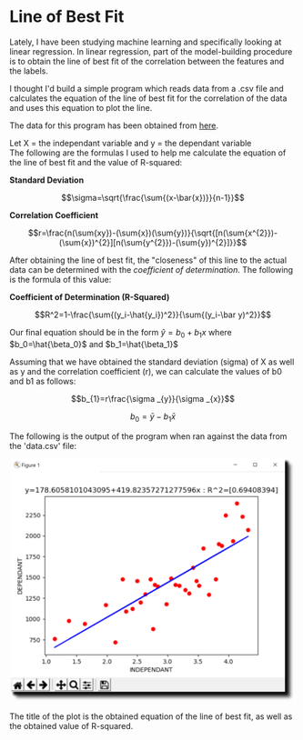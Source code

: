 # Line of Best Fit

Lately, I have been studying machine learning and specifically looking at linear regression. In linear regression, part of the model-building procedure is to obtain the line of best fit of the correlation between the features and the labels.

I thought I'd build a simple program which reads data from a .csv file and calculates the equation of the line of best fit for the correlation of the data and uses this equation to plot the line.

The data for this program has been obtained from [here](https://zeescorrelationstudy.weebly.com/).

Let X = the independant variable and y = the dependant variable  
The following are the formulas I used to help me calculate the equation of the line of best fit and the value of R-squared:

**Standard Deviation**

$$\sigma=\sqrt{\frac{\sum{(x-\bar{x})}}{n-1}}$$

**Correlation Coefficient**

$$r=\frac{n(\sum{xy})-(\sum{x})(\sum{y})}{\sqrt{[n(\sum{x^{2}})-(\sum{x})^{2}][n(\sum{y^{2}})-(\sum{y})^{2}]}}$$

After obtaining the line of best fit, the "closeness" of this line to the actual data can be determined with the *coefficient of determination*. The following is the formula of this value:

**Coefficient of Determination (R-Squared)**

$$R^2=1-\frac{\sum{(y_i-\hat{y_i})^2}}{\sum{(y_i-\bar y)^2}}$$

Our final equation should be in the form $\hat{y}=b_{0}+b_{1}x$ where $b_0=\hat{\beta_0}$ and $b_1=\hat{\beta_1}$

Assuming that we have obtained the standard deviation (sigma) of X as well as y and the correlation coefficient (r), we can calculate the values of b0 and b1 as follows:

$$b_{1}=r\frac{\sigma _{y}}{\sigma _{x}}$$

$$b_{0}=\bar{y}-b_{1}\bar{x}$$

The following is the output of the program when ran against the data from the 'data.csv' file:

<p align="center"><img width=500, src=https://github.com/hamza-mughees/Line-of-Best-Fit/blob/master/output_plot.png></p>

The title of the plot is the obtained equation of the line of best fit, as well as the obtained value of R-squared.
